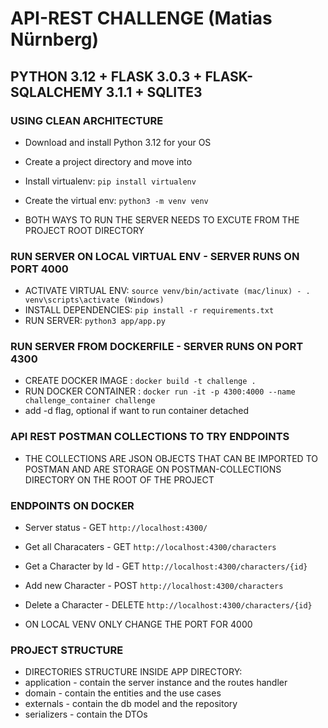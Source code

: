 # API-REST CHALLENGE (Matias Nürnberg)
## PYTHON 3.12 + FLASK 3.0.3 + FLASK-SQLALCHEMY 3.1.1 + SQLITE3
### USING CLEAN ARCHITECTURE

- Download and install Python 3.12 for your OS
- Create a project directory and move into
- Install virtualenv: `pip install virtualenv`
- Create the virtual env: `python3 -m venv venv`



- BOTH WAYS TO RUN THE SERVER NEEDS TO EXCUTE FROM THE PROJECT ROOT DIRECTORY

### RUN SERVER ON LOCAL VIRTUAL ENV - SERVER RUNS ON PORT 4000

- ACTIVATE VIRTUAL ENV: `source venv/bin/activate (mac/linux) - . venv\scripts\activate (Windows)`
- INSTALL DEPENDENCIES: `pip install -r requirements.txt`
- RUN SERVER: `python3 app/app.py`
 

### RUN SERVER FROM DOCKERFILE - SERVER RUNS ON PORT 4300

- CREATE DOCKER IMAGE : `docker build -t challenge .`
- RUN DOCKER CONTAINER : `docker run -it -p 4300:4000 --name challenge_container challenge`
- add -d flag, optional if want to run container detached

### API REST POSTMAN COLLECTIONS TO TRY ENDPOINTS 
- THE COLLECTIONS ARE JSON OBJECTS THAT CAN BE IMPORTED TO POSTMAN AND ARE STORAGE ON POSTMAN-COLLECTIONS DIRECTORY ON THE ROOT OF THE PROJECT

### ENDPOINTS ON DOCKER
- Server status - GET `http://localhost:4300/`
- Get all Characaters - GET `http://localhost:4300/characters`
- Get a Character by Id  - GET `http://localhost:4300/characters/{id}`
- Add new Character - POST `http://localhost:4300/characters`
- Delete a Character - DELETE `http://localhost:4300/characters/{id}`

- ON LOCAL VENV ONLY CHANGE THE PORT FOR 4000

### PROJECT STRUCTURE
- DIRECTORIES STRUCTURE INSIDE APP DIRECTORY:
- application - contain the server instance and the routes handler
- domain - contain the entities and the use cases
- externals - contain the db model and the repository 
- serializers - contain the DTOs 



